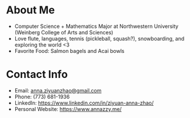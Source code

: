 

<!--
**zzyAnna/zzyAnna** is a ✨ _special_ ✨ repository because its `README.md` (this file) appears on your GitHub profile.

Here are some ideas to get you started:

- 🔭 I’m currently working on ...
- 🌱 I’m currently learning ...
- 👯 I’m looking to collaborate on ...
- 🤔 I’m looking for help with ...
- 💬 Ask me about ...
- 📫 How to reach me: ...
- 😄 Pronouns: ...
- ⚡ Fun fact: ...
-->

# **About Me**
* Computer Science + Mathematics Major at Northwestern University (Weinberg College of Arts and Sciences)
* Love flute, languages, tennis (pickleball, squash?), snowboarding, and exploring the world <3
* Favorite Food: Salmon bagels and Acai bowls 

# **Contact Info**
* Email: anna.ziyuanzhao@gmail.com
* Phone: (773) 681-1936
* LinkedIn: https://www.linkedin.com/in/ziyuan-anna-zhao/
* Personal Website: https://www.annazzy.me/
